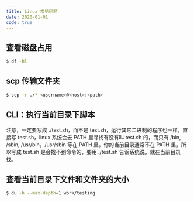 ```yaml
---
title: Linux 常见问题
date: 2020-01-01 
code: true
---
```


## 查看磁盘占用

``` bash
$ df -hl
```

## scp 传输文件夹

``` bash
$ scp -r ./* <username>@<host>:<path>
```

## CLI：执行当前目录下脚本
 
注意，一定要写成 ./test.sh，而不是 test.sh，运行其它二进制的程序也一样，直接写 test.sh，linux 系统会去 PATH 里寻找有没有叫 test.sh 的，而只有 /bin, /sbin, /usr/bin，/usr/sbin 等在 PATH 里，你的当前目录通常不在 PATH 里，所以写成 test.sh 是会找不到命令的，要用 ./test.sh 告诉系统说，就在当前目录找。

## 查看当前目录下文件和文件夹的大小

``` bash
$ du -h --max-depth=1 work/testing
```